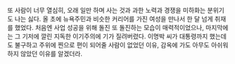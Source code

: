또 사람이 너무 열심히, 오래 일만 하며 사는 것과 과한 노력과 경쟁을 미하화는 분위기도 나는 싫다. 올 초에 뉴욕주민과 비슷한 커리어를 가진 여성을 만나서 한 달 넘게 취재를 했었다. 처음엔 사업 성공을 위해 돌진 또 돌진하는 모습이 매력적이었으나, 마지막에는 그 기저에 깔린 지독한 이기주의에 기가 질려버렸다. 이명박 씨가 대통령까지 했는데도 불구하고 주위에 찐으로 편이 되어줄 사람이 없었던 이유, 감옥에 가도 아무도 아쉬워하지 않았던 이유를 알겠더라.